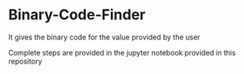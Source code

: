 # Binary-Code-Finder

It gives the binary code for the value provided by the user

Complete steps are provided in the jupyter notebook provided in this repository
